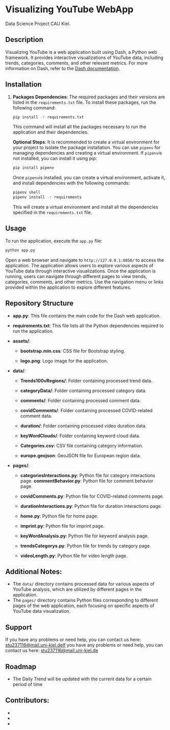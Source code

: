 # Visualizing YouTube WebApp
Data Science Project CAU Kiel.

## Description
Visualizing YouTube is a web application built using Dash, a Python web framework. It provides interactive visualizations of YouTube data, including trends, categories, comments, and other relevant metrics.
For more information on Dash, refer to the [Dash documentation](https://dash.plotly.com/).

## Installation
1. **Packages Dependencies**: The required packages and their versions are listed in the `requirements.txt` file. To install these packages, run the following command:
   ```bash
   pip install -r requirements.txt
   ```
   This command will install all the packages necessary to run the application and their dependencies.

   **Optional Steps**: It is recommended to create a virtual environment for your project to isolate the package installation. You can use `pipenv` for managing dependencies and creating a virtual environment. If `pipenv`is not installed, you can install it using pip:
   ```bash
   pip install pipenv
   ```
   Once `pipenv`is installed, you can create a virtual environment, activate it, and install dependencies with the following commands:
   ```bash
   pipenv shell
   pipenv install -r requirements
   ```
   This will create a virtual environment and install all the dependencies specified in the `requirements.txt` file.

## Usage
To run the application, execute the `app.py` file:
   ```bash
   python app.py
   ```
Open a web browser and navigate to `http://127.0.0.1:8050/` to access the application. The application allows users to explore various aspects of YouTube data through interactive visualizations.
Once the application is running, users can navigate through different pages to view trends, categories, comments, and other metrics. Use the navigation menu or links provided within the application to explore different features.

## Repository Structure
* **app.py**: This file contains the main code for the Dash web application.

* **requirements.txt**: This file lists all the Python dependencies required to run the application.

* **assets/**:

  * **bootstrap.min.css**: CSS file for Bootstrap styling.
  
  * **logo.png**: Logo image for the application.
  
* **data/**:

  * **Trends100vRegions/**: Folder containing processed trend data.
  
  * **categoryData/**: Folder containing processed category data.
  
  * **comments/**: Folder containing processed comment data.
  
  * **covidComments/**: Folder containing processed COVID-related comment data.
  
  * **duration/**: Folder containing processed video duration data.
  
  * **keyWordClouds/**: Folder containing keyword cloud data.
  
  * **Categories.csv**: CSV file containing category information.
  
  * **europe.geojson**: GeoJSON file for European region data.
  
* **pages/**:

  * **categoriesInteractions.py**: Python file for category interactions page.
  **commentBehavior.py**: Python file for comment behavior page.
  
  * **covidComments.py**: Python file for COVID-related comments page.
  
  * **durationInteractions.py**: Python file for duration interactions page.
  
  * **home.py**: Python file for home page.
  
  * **imprint.py**: Python file for imprint page.
  
  * **keyWordAnalysis.py**: Python file for keyword analysis page.
  
  * **trendsCategorys.py**: Python file for trends by category page.
  
  * **videoLength.py**: Python file for video length page.

## Additional Notes:
* The `data/` directory contains processed data for various aspects of YouTube analysis, which are utilized by different pages in the application.
* The `pages/` directory contains Python files corresponding to different pages of the web application, each focusing on specific aspects of YouTube data visualization.

## Support
If you have any problems or need help, you can contact us here: stu237116@mail.uni-kiel.deIf you have any problems or need help, you can contact us here: stu237116@mail.uni-kiel.de

## Roadmap
* The Daily Trend will be updated with the current data for a certain period of time

## Contributors:
*
*
*


  


